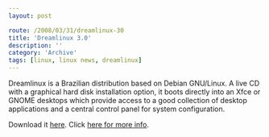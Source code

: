 ```yaml
---
layout: post

route: /2008/03/31/dreamlinux-30
title: 'Dreamlinux 3.0'
description: ''
category: 'Archive'
tags: [linux, linux news, dreamlinux]
---
```


Dreamlinux is a Brazilian distribution based on Debian GNU/Linux. A live CD with
a graphical hard disk installation option, it boots directly into an Xfce or
GNOME desktops which provide access to a good collection of desktop applications
and a central control panel for system configuration.

Download it
<a class="ph" target="_blank" rel="noopener noreferrer" href="http://www.dreamlinux.com.br/download.html">here</a>.
Click
<a class="ph" target="_blank" rel="noopener noreferrer" href="http://www.dreamlinux.com.br/">here
for more info</a>.
